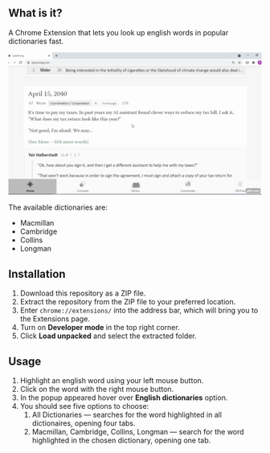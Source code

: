 ## What is it?
A Chrome Extension that lets you look up english words in popular dictionaries fast.

![Demonstration gif](images/demonstration.gif)

The available dictionaries are:

+ Macmillan
+ Cambridge
+ Collins
+ Longman

## Installation

1. Download this repository as a ZIP file.
2. Extract the repository from the ZIP file to your preferred location.
3. Enter ```chrome://extensions/``` into the address bar, which will bring you to the Extensions page.
4. Turn on **Developer mode** in the top right corner.
5. Click **Load unpacked** and select the extracted folder.

## Usage

1. Highlight an english word using your left mouse button.
2. Click on the word with the right mouse button.
3. In the popup appeared hover over **English dictionaries** option.
4. You should see five options to choose:
    1. All Dictionaries — searches for the word highlighted in all dictionaires, opening four tabs.
    2. Macmillan, Cambridge, Collins, Longman — search for the word highlighted in the chosen dictionary, opening one tab.
